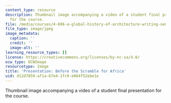 ```yaml
---
content_type: resource
description: Thumbnail image accompanying a video of a student final presentation
  for the course.
file: /media/courses/4-696-a-global-history-of-architecture-writing-seminar-spring-2008/d12d7859af1a67e41fc9e864f52ebe1e_3.jpg
file_type: image/jpeg
image_metadata:
  caption: ''
  credit: ''
  image-alt: ''
learning_resource_types: []
license: https://creativecommons.org/licenses/by-nc-sa/4.0/
ocw_type: OCWImage
resourcetype: Image
title: 'Presentation: Before the Scramble for Africa'
uid: d12d7859-af1a-67e4-1fc9-e864f52ebe1e
---
```

Thumbnail image accompanying a video of a student final presentation for the course.